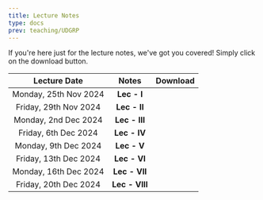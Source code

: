 ```yaml
---
title: Lecture Notes
type: docs
prev: teaching/UDGRP
---
```

If you're here just for the lecture notes, we've got you covered! Simply click on the download button.

|     Lecture Date      |      Notes    |     Download     |
|:---------------------:|:---------------------:|:----------------:|
| Monday, 25th Nov 2024 | **Lec - I**     |  |
| Friday, 29th Nov 2024 | **Lec - II**    |   |
| Monday, 2nd Dec 2024 | **Lec - III**   |   |
| Friday, 6th Dec 2024 | **Lec - IV**    |   |
| Monday, 9th Dec 2024 | **Lec - V**     |   |
| Friday, 13th Dec 2024 | **Lec - VI**    |   |
| Monday, 16th Dec 2024 | **Lec - VII**   |   |
| Friday, 20th Dec 2024 | **Lec - VIII**  |   |
